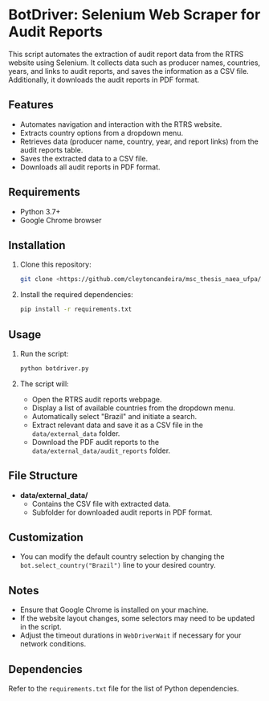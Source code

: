# BotDriver: Selenium Web Scraper for Audit Reports

This script automates the extraction of audit report data from the RTRS website using Selenium. It collects data such as producer names, countries, years, and links to audit reports, and saves the information as a CSV file. Additionally, it downloads the audit reports in PDF format.

## Features

- Automates navigation and interaction with the RTRS website.
- Extracts country options from a dropdown menu.
- Retrieves data (producer name, country, year, and report links) from the audit reports table.
- Saves the extracted data to a CSV file.
- Downloads all audit reports in PDF format.

## Requirements

- Python 3.7+
- Google Chrome browser

## Installation

1. Clone this repository:

   ```bash
   git clone <https://github.com/cleytoncandeira/msc_thesis_naea_ufpa/tree/main/scripts/data_scrapping>
   ```

2. Install the required dependencies:

   ```bash
   pip install -r requirements.txt
   ```

## Usage

1. Run the script:

   ```bash
   python botdriver.py
   ```

2. The script will:

   - Open the RTRS audit reports webpage.
   - Display a list of available countries from the dropdown menu.
   - Automatically select "Brazil" and initiate a search.
   - Extract relevant data and save it as a CSV file in the `data/external_data` folder.
   - Download the PDF audit reports to the `data/external_data/audit_reports` folder.

## File Structure

- **data/external_data/**
  - Contains the CSV file with extracted data.
  - Subfolder for downloaded audit reports in PDF format.

## Customization

- You can modify the default country selection by changing the `bot.select_country("Brazil")` line to your desired country.

## Notes

- Ensure that Google Chrome is installed on your machine.
- If the website layout changes, some selectors may need to be updated in the script.
- Adjust the timeout durations in `WebDriverWait` if necessary for your network conditions.

## Dependencies

Refer to the `requirements.txt` file for the list of Python dependencies.

